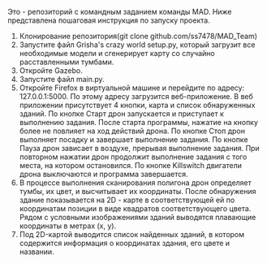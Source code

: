 Это - репозиторий с командным заданием команды MAD. 
Ниже представлена пошаговая инструкция по запуску проекта.
1. Клонирование репозитория(git clone github.com/ss7478/MAD_Team)
2. Запустите файл Grisha's crazy world setup.py, который загрузит все необходимые модели и сгенерирует карту со случайно расставленными тумбами.
3. Откройте Gazebo.
4. Запустите файл main.py.
5. Откройте Firefox в виртуальной машине и перейдите по адресу: 127.0.0.1:5000. По этому адресу загрузится веб-приложение.
     В веб приложении присутствует 4 кнопки, карта и список обнаруженных зданий.
       По кнопке Старт дрон запускается и приступает к выполнению задания. После старта программы, нажатие на кнопку более не повлияет на ход действий дрона.
       По кнопке Стоп дрон выполняет посадку и завершает выполнение задания.
       По кнопке Пауза дрон зависает в воздухе, прерывая выполнение задания. При повторном нажатии дрон продолжит выполнение задания с того места, на котором остановился.
       По кнопке Killswitch двигатели дрона выключаются и программа завершается.
6. В процессе выполнения сканирования полигона дрон определяет тумбы, их цвет, и высчитывает их координаты. После обнаружения здание показывается на 2D - карте в
   соответствующей ей по координатам позиции в виде квадратов соответствующего цвета. Рядом с условными изображениями зданий выводятся плавающие координаты в метрах (x, y).
7. Под 2D-картой выводится список найденных зданий, в котором содержится информация о координатах здания, его цвете и названии.
